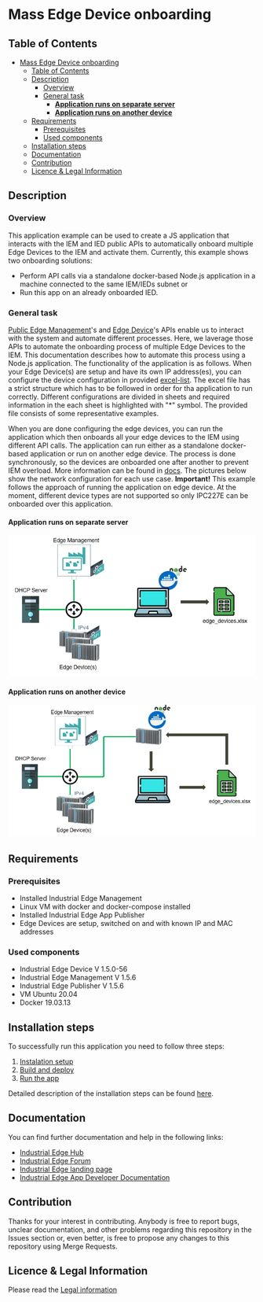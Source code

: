 # Mass Edge Device onboarding

## Table of Contents

- [Mass Edge Device onboarding](#mass-edge-device-onboarding)
  - [Table of Contents](#table-of-contents)
  - [Description](#description)
    - [Overview](#overview)
    - [General task](#general-task)
      - [**Application runs on separate server**](#application-runs-on-separate-server)
      - [**Application runs on another device**](#application-runs-on-another-device)
  - [Requirements](#requirements)
    - [Prerequisites](#prerequisites)
    - [Used components](#used-components)
  - [Installation steps](#installation-steps)
  - [Documentation](#documentation)
  - [Contribution](#contribution)
  - [Licence & Legal Information](#licence--legal-information)

## Description

### Overview

This application example can be used to create a JS application that interacts with the IEM and IED public APIs to automatically onboard multiple Edge Devices to the IEM and activate them. Currently, this example shows two onboarding solutions:

- Perform API calls via a standalone docker-based Node.js application in a machine connected to the same IEM/IEDs subnet or
- Run this app on an already onboarded IED.

### General task

[Public Edge Management](https://industrial-edge.io/developer/platform/references/iem/api-portal-1-2-0.html)'s and [Edge Device](https://industrial-edge.io/developer/platform/references/ied/index.html)'s APIs enable us to interact with the system and automate different processes. Here, we laverage those APIs to automate the onboarding process of multiple Edge Devices to the IEM. This documentation describes how to automate this process using a Node.js application. The functionality of the application is as follows. When your Edge Device(s) are setup and have its own IP address(es), you can configure the device configuration in provided [excel-list](src/excel-file/edge_devices.xlsx). The excel file has a strict structure which has to be followed in order for tha application to run correctly. Different configurations are divided in sheets and required information in the each sheet is highlighted with "\*" symbol. The provided file consists of some representative examples.

When you are done configuring the edge devices, you can run the application which then onboards all your edge devices to the IEM using different API calls. The application can run either as a standalone docker-based application or run on another edge device. The process is done synchronously, so the devices are onboarded one after another to prevent IEM overload. More information can be found in [docs](./docs/). The pictures below show the network configuration for each use case. **Important!** This example follows the approach of running the application on edge device. At the moment, different device types are not supported so only IPC227E can be onboarded over this application.

#### **Application runs on separate server**

![MassOnboard](./docs/graphics/mass_onboard_server.PNG)

#### **Application runs on another device**

![MassOnboard](./docs/graphics/mass_onboard_device.PNG)

## Requirements

### Prerequisites

- Installed Industrial Edge Management
- Linux VM with docker and docker-compose installed
- Installed Industrial Edge App Publisher
- Edge Devices are setup, switched on and with known IP and MAC addresses

### Used components

- Industrial Edge Device V 1.5.0-56
- Industrial Edge Management V 1.5.6
- Industrial Edge Publisher V 1.5.6
- VM Ubuntu 20.04
- Docker 19.03.13

## Installation steps

To successfully run this application you need to follow three steps:

1. [Instalation setup](docs/Installation.md#instalation-setup)
2. [Build and deploy](docs/Installation.md#build-and-deploy-the-application)
3. [Run the app](docs/Installation.md#access-the-application-and-start-the-onboarding-process)

Detailed description of the installation steps can be found [here](docs/Installation.md).

## Documentation

You can find further documentation and help in the following links:

- [Industrial Edge Hub](https://iehub.eu1.edge.siemens.cloud/#/documentation)
- [Industrial Edge Forum](https://www.siemens.com/industrial-edge-forum)
- [Industrial Edge landing page](https://new.siemens.com/global/en/products/automation/topic-areas/industrial-edge/simatic-edge.html)
- [Industrial Edge App Developer Documentation](https://industrial-edge.io/developer/index.html)

## Contribution

Thanks for your interest in contributing. Anybody is free to report bugs, unclear documentation, and other problems regarding this repository in the Issues section or, even better, is free to propose any changes to this repository using Merge Requests.

## Licence & Legal Information

Please read the [Legal information](LICENSE.md)
